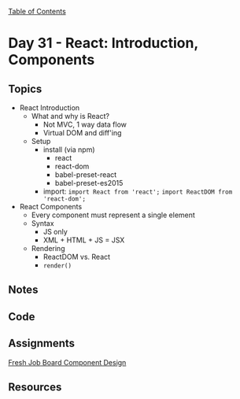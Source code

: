 [Table of Contents](/README.md)

# Day 31 - React: Introduction, Components

## Topics
* React Introduction
  * What and why is React?
    * Not MVC, 1 way data flow
    * Virtual DOM and diff'ing
  * Setup
    * install (via npm)
      * react
      * react-dom
      * babel-preset-react
      * babel-preset-es2015
    * import: `import React from 'react';` `import ReactDOM from 'react-dom';`
* React Components
  * Every component must represent a single element
  * Syntax
    * JS only
    * XML + HTML + JS = JSX
  * Rendering
    * ReactDOM vs. React
    * `render()`

## Notes
<!-- More detailed notes from class, including whiteboard photos etc -->

## Code
<!-- Make sure to update the XX in the folder name if you uncomment this block-->
<!-- [Code we wrote in class today](https://github.com/TIY-Austin-Front-End-Engineering/Curriculum/tree/master/notes/day-31/code) -->

## Assignments
[Fresh Job Board Component Design](https://online.theironyard.com/library/paths/115/units/1130/assignments/1835)

## Resources
